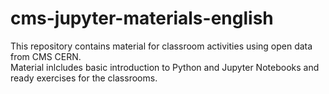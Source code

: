 # cms-jupyter-materials-english
This repository contains material for classroom activities using open data from CMS CERN. <br>
Material inlcludes basic introduction to Python and Jupyter Notebooks and ready exercises for the classrooms.
